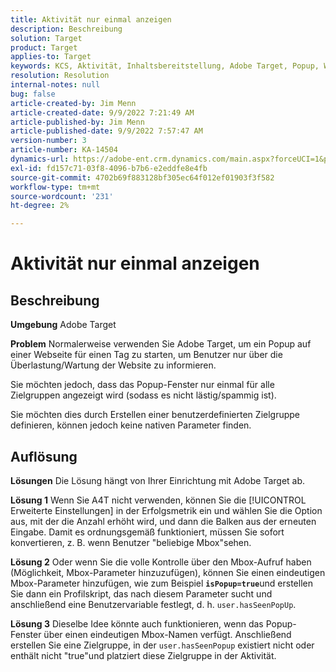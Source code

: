 ```yaml
---
title: Aktivität nur einmal anzeigen
description: Beschreibung
solution: Target
product: Target
applies-to: Target
keywords: KCS, Aktivität, Inhaltsbereitstellung, Adobe Target, Popup, Webseite, Anzeige, einmal
resolution: Resolution
internal-notes: null
bug: false
article-created-by: Jim Menn
article-created-date: 9/9/2022 7:21:49 AM
article-published-by: Jim Menn
article-published-date: 9/9/2022 7:57:47 AM
version-number: 3
article-number: KA-14504
dynamics-url: https://adobe-ent.crm.dynamics.com/main.aspx?forceUCI=1&pagetype=entityrecord&etn=knowledgearticle&id=da1c420f-1030-ed11-9db1-0022480866ad
exl-id: fd157c71-03f8-4096-b7b6-e2eddfe8e4fb
source-git-commit: 4702b69f883128bf305ec64f012ef01903f3f582
workflow-type: tm+mt
source-wordcount: '231'
ht-degree: 2%

---
```


# Aktivität nur einmal anzeigen

## Beschreibung


<b>Umgebung</b>
Adobe Target

<b>Problem</b>
Normalerweise verwenden Sie Adobe Target, um ein Popup auf einer Webseite für einen Tag zu starten, um Benutzer nur über die Überlastung/Wartung der Website zu informieren.

Sie möchten jedoch, dass das Popup-Fenster nur einmal für alle Zielgruppen angezeigt wird (sodass es nicht lästig/spammig ist).

Sie möchten dies durch Erstellen einer benutzerdefinierten Zielgruppe definieren, können jedoch keine nativen Parameter finden.


## Auflösung


<b>Lösungen</b>
Die Lösung hängt von Ihrer Einrichtung mit Adobe Target ab.

<b>Lösung 1</b>
Wenn Sie A4T nicht verwenden, können Sie die [!UICONTROL Erweiterte Einstellungen] in der Erfolgsmetrik ein und wählen Sie die Option aus, mit der die Anzahl erhöht wird, und dann die Balken aus der erneuten Eingabe. Damit es ordnungsgemäß funktioniert, müssen Sie sofort konvertieren, z. B. wenn Benutzer &quot;beliebige Mbox&quot;sehen.

<b>Lösung 2</b>
Oder wenn Sie die volle Kontrolle über den Mbox-Aufruf haben (Möglichkeit, Mbox-Parameter hinzuzufügen), können Sie einen eindeutigen Mbox-Parameter hinzufügen, wie zum Beispiel <b>`isPopup=true`</b>und erstellen Sie dann ein Profilskript, das nach diesem Parameter sucht und anschließend eine Benutzervariable festlegt, d. h. `user.hasSeenPopUp`.

<b>Lösung 3</b>
Dieselbe Idee könnte auch funktionieren, wenn das Popup-Fenster über einen eindeutigen Mbox-Namen verfügt.
Anschließend erstellen Sie eine Zielgruppe, in der `user.hasSeenPopup` existiert nicht oder enthält nicht &quot;true&quot;und platziert diese Zielgruppe in der Aktivität.
